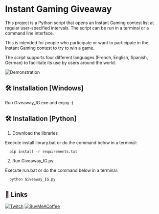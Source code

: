 # Instant Gaming Giveaway


This project is a Python script that opens an Instant Gaming contest list at regular user-specified intervals. The script can be run in a terminal or a command line interface.

This is intended for people who participate or want to participate in the Instant Gaming contest to try to win a game.

The script supports four different languages (French, English, Spanish, German) to facilitate its use by users around the world.

![Demonstration](https://i.imgur.com/bRdHCNm.gif)

## 🛠️ Installation [Windows]

Run Giveaway_IG.exe and enjoy :)

## 🛠️ Installation [Python]

1) Download the libraries
   
 Execute install library.bat
 or do the command below in a terminal: 
```
  pip install -r requirements.txt
```

2) Run Giveaway_IG.py
   
 Execute run.bat
 or do the command below in a terminal:
```bash
  python Giveaway_IG.py
```

## 🔗 Links
[![Twitch](https://img.shields.io/badge/Twitch-9146FF?style=for-the-badge&logo=twitch&logoColor=white)](https://www.twitch.tv/michoko)
[![BuyMeACoffee](https://img.shields.io/badge/Buy%20Me%20a%20Coffee-ffdd00?style=for-the-badge&logo=buy-me-a-coffee&logoColor=black)](https://www.buymeacoffee.com/michoko)
